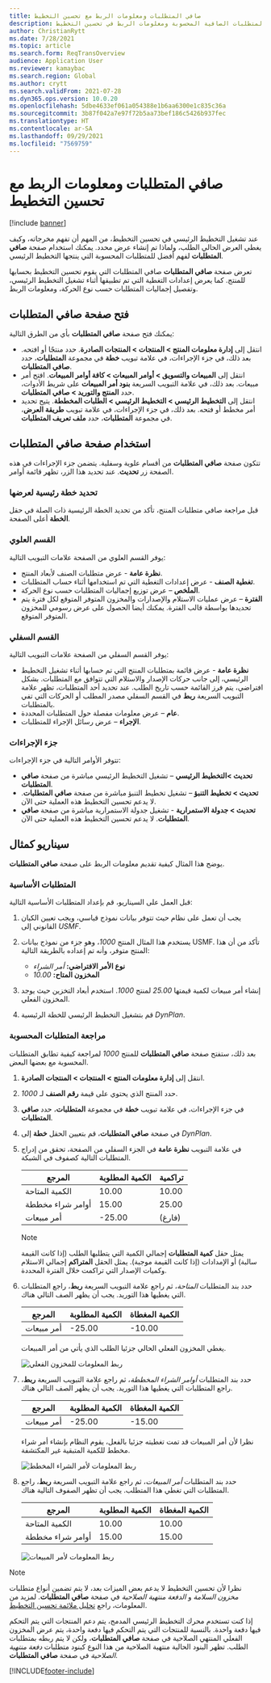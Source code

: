 ```yaml
---
title: صافي المتطلبات ومعلومات الربط مع تحسين التخطيط
description: يوفر هذا الموضوع معلومات حول المتطلبات الصافية المحسوبة ومعلومات الربط في تحسين التخطيط.
author: ChristianRytt
ms.date: 7/28/2021
ms.topic: article
ms.search.form: ReqTransOverview
audience: Application User
ms.reviewer: kamaybac
ms.search.region: Global
ms.author: crytt
ms.search.validFrom: 2021-07-28
ms.dyn365.ops.version: 10.0.20
ms.openlocfilehash: 5dbe4633ef061a054388e1b6aa6300e1c835c36a
ms.sourcegitcommit: 3b87f042a7e97f72b5aa73bef186c5426b937fec
ms.translationtype: HT
ms.contentlocale: ar-SA
ms.lasthandoff: 09/29/2021
ms.locfileid: "7569759"
---
```

# <a name="net-requirements-and-pegging-information-with-planning-optimization"></a>صافي المتطلبات ومعلومات الربط مع تحسين التخطيط

[!include [banner](../../includes/banner.md)]

عند تشغيل التخطيط الرئيسي في تحسين التخطيط، من المهم أن تفهم مخرجاته، وكيف يغطي العرض الحالي الطلب، ولماذا تم إنشاء عرض محدد. يمكنك استخدام صفحة **صافي المتطلبات** لفهم أفضل للمتطلبات المحسوبة التي ينتجها التخطيط الرئيسي.

تعرض صفحة **صافي المتطلبات** صافي المتطلبات التي يقوم تحسين التخطيط بحسابها للمنتج. كما يعرض إعدادات التغطية التي تم تطبيقها أثناء تشغيل التخطيط الرئيسي، وتفصيل إجماليات المتطلبات حسب نوع الحركة، ومعلومات الربط.

## <a name="open-the-net-requirements-page"></a>فتح صفحة صافي المتطلبات

يمكنك فتح صفحة **صافي المتطلبات** بأي من الطرق التالية:

- انتقل إلى **إدارة معلومات المنتج‬ \> المنتجات \> المنتجات الصادرة**. حدد منتجًا أو افتحه. بعد ذلك، في جزء الإجراءات، في علامة تبويب **خطة** في مجموعة **المتطلبات‬**، حدد **صافي المتطلبات**.
- انتقل إلى **المبيعات والتسويق \> أوامر المبيعات \> كافة أوامر المبيعات‬**. افتح أمر مبيعات. بعد ذلك، في علامة التبويب السريعة **بنود أمر المبيعات** على شريط الأدوات، حدد **المنتج والتوريد \> صافي المتطلبات**.
- انتقل إلى **التخطيط الرئيسي \> التخطيط الرئيسي \> الطلبات المخططة**. يتيح تحديد أمر مخطط أو فتحه. بعد ذلك، في جزء الإجراءات، في علامة تبويب **طريقة العرض**، في مجموعة **المتطلبات‬**، حدد **ملف تعريف المتطلبات**.

## <a name="use-the-net-requirements-page"></a>استخدام صفحة صافي المتطلبات

تتكون صفحة **صافي المتطلبات** من أقسام علوية وسفلية. يتضمن جزء الإجراءات في هذه الصفحة زر **تحديث**. عند تحديد هذا الزر، تظهر قائمة أوامر.

### <a name="select-a-master-plan-to-view"></a>تحديد خطة رئيسية لعرضها

قبل مراجعة صافي متطلبات المنتج، تأكد من تحديد الخطة الرئيسية ذات الصلة في حقل **الخطة** أعلى الصفحة.

### <a name="upper-section"></a>القسم العلوي

يوفر القسم العلوي من الصفحة علامات التبويب التالية:

- **نظرة عامة** - عرض متطلبات الصنف لأبعاد المنتج.
- **تغطية الصنف** - عرض إعدادات التغطية التي تم استخدامها أثناء حساب المتطلبات.
- **الملخص** – عرض توزيع إجماليات المتطلبات حسب نوع الحركة.
- **الفترة** – عرض عمليات الاستلام والإصدارات والمخزون المتوفر المتوقع لكل فترة يتم تحديدها بواسطة قالب الفترة. يمكنك أيضا الحصول على عرض رسومي للمخزون المتوفر المتوقع.

### <a name="lower-section"></a>القسم السفلي

يوفر القسم السفلي من الصفحة علامات التبويب التالية:

- **نظرة عامة** - عرض قائمة بمتطلبات المنتج التي تم حسابها أثناء تشغيل التخطيط الرئيسي، إلى جانب حركات الإصدار والاستلام التي تتوافق مع المتطلبات. بشكل افتراضي، يتم فرز القائمة حسب تاريخ الطلب. عند تحديد أحد المتطلبات، تظهر علامة التبويب السريعة **ربط** في القسم السفلي مصدر المطلب أو الحركات التي تفي بالمتطلبات.
- **عام** – عرض معلومات مفصلة حول المتطلبات المحددة.
- **الإجراء** – عرض رسائل الإجراء للمتطلبات.

### <a name="the-action-pane"></a>جزء الإجراءات

تتوفر الأوامر التالية في جزء الإجراءات:

- **تحديث \>التخطيط الرئيسي** – تشغيل التخطيط الرئيسي مباشرة من صفحة **صافي المتطلبات**.
- **تحديث \> تخطيط التنبؤ** – تشغيل تخطيط التنبؤ مباشرة من صفحة **صافي المتطلبات**. لا يدعم تحسين التخطيط هذه العملية حتى الآن.
- **تحديث \> جدولة الاستمرارية** - تشغيل جدولة الاستمرارية مباشرة من صفحة **صافي المتطلبات**. لا يدعم تحسين التخطيط هذه العملية حتى الآن.

## <a name="example-scenario"></a>سيناريو كمثال

يوضح هذا المثال كيفية تقديم معلومات الربط على صفحة **صافي المتطلبات**.

### <a name="prerequisites"></a>المتطلبات الأساسية

قبل العمل على السيناريو، قم بإعداد المتطلبات الأساسية التالية:

1. يجب أن تعمل على نظام حيث تتوفر بيانات نموذج قياسي، ويجب تعيين الكيان القانوني إلى *USMF*.
2. يستخدم هذا المثال المنتج *1000*، وهو جزء من نموذج بيانات USMF. تأكد من أن هذا المنتج متوفر، وأنه تم إعداده بالطريقة التالية:

    - **نوع الأمر الافتراضي:** *أمر الشراء*
    - **المخزون المتاح:** *10.00*

3. إنشاء أمر مبيعات لكمية قيمتها *25.00* لمنتج *1000*. استخدم أبعاد التخزين حيث يوجد المخزون الفعلي.
4. قم بتشغيل التخطيط الرئيسي للخطة الرئيسية *DynPlan*.

### <a name="review-the-calculated-requirements"></a>مراجعة المتطلبات المحسوبة

بعد ذلك، ستفتح صفحة **صافي المتطلبات** للمنتج *1000* لمراجعة كيفية تطابق المتطلبات المحسوبة مع بعضها البعض.

1. انتقل إلى **إدارة معلومات المنتج‬ \> المنتجات \> المنتجات الصادرة**.
1. حدد المنتج الذي يحتوي على قيمة **رقم الصنف** لـ *1000*.
1. في جزء الإجراءات، في علامة تبويب **خطة** في مجموعة **المتطلبات‬**، حدد **صافي المتطلبات**.
1. في صفحة **صافي المتطلبات**، قم بتعيين الحقل **خطة** إلى *DynPlan*.
1. في علامة التبويب **نظرة عامة** في الجزء السفلي من الصفحة، تحقق من إدراج المتطلبات التالية كصفوف في الشبكة.

    | المرجع | الكمية المطلوبة | تراكمية |
    |---|---|---|
    | الكمية المتاحة | 10.00 | 10.00 |
    | أوامر شراء مخططة | 15.00 | 25.00 |
    | أمر مبيعات | -25.00 | (فارغ) |

    > [!NOTE]
    > يمثل حقل **كمية المتطلبات** إجمالي الكمية التي يتطلبها الطلب (إذا كانت القيمة سالبة) أو الإمدادات (إذا كانت القيمة موجبة). يمثل الحقل **المتراكم** إجمالي الاستلام وكميات الإصدار التي تراكمت خلال الفترة المحددة.

1. حدد بند المتطلبات *المتاحة*، ثم راجع علامة التبويب السريعة **ربط**، راجع المتطلبات التي يغطيها هذا التوريد. يجب أن يظهر الصف التالي هناك.

    | المرجع | الكمية المطلوبة | الكمية المغطاة |
    |---|---|---|
    | أمر مبيعات | -25.00 | -10.00 |

    يغطي المخزون الفعلي الحالي جزئيا الطلب الذي يأتي من أمر المبيعات.

    ![ربط المعلومات للمخزون الفعلي](media/pegging-on-hand.png "ربط المعلومات للمخزون الفعلي")

1. حدد بند المتطلبات *أوامر الشراء المخططة*، ثم راجع علامة التبويب السريعة **ربط**، راجع المتطلبات التي يغطيها هذا التوريد. يجب أن يظهر الصف التالي هناك.

    | المرجع | الكمية المطلوبة | الكمية المغطاة |
    |---|---|---|
    | أمر مبيعات | -25.00 | -15.00 |

    نظرا لأن أمر المبيعات قد تمت تغطيته جزئيا بالفعل، يقوم النظام بإنشاء أمر شراء مخطط للكمية المتبقية غير المكتشفة.

    ![ربط المعلومات لأمر الشراء المخطط](media/pegging-planned-purchase-order.png "ربط المعلومات لأمر الشراء المخطط")

1. حدد بند المتطلبات *أمر المبيعات*، ثم راجع علامة التبويب السريعة **ربط**، راجع المتطلبات التي تغطي هذا المتطلب. يجب أن تظهر الصفوف التالية هناك.

    | المرجع | الكمية المطلوبة | الكمية المغطاة |
    |---|---|---|
    | الكمية المتاحة | 10.00 | 10.00 |
    | أوامر شراء مخططة | 15.00 | 15.00 |

    ![ربط المعلومات لأمر المبيعات](media/pegging-planned-purchase-order.png "ربط المعلومات لأمر المبيعات")

> [!NOTE]
> نظرا لأن تحسين التخطيط لا يدعم بعض الميزات بعد، لا يتم تضمين أنواع متطلبات *مخزون السلامة* و *الدفعة منتهية الصلاحية* في صفحة **صافي المتطلبات**. لمزيد من المعلومات، راجع [تحليل ملائمة تحسين التخطيط](planning-optimization-fit-analysis.md).
>
> إذا كنت تستخدم محرك التخطيط الرئيسي المدمج، يتم دعم المنتجات التي يتم التحكم فيها دفعة واحدة. بالنسبة للمنتجات التي يتم التحكم فيها دفعة واحدة، يتم عرض المخزون الفعلي المنتهي الصلاحية في صفحة **صافي المتطلبات**، ولكن لا يتم ربطه بمتطلبات الطلب. تظهر البنود الحالية منتهية الصلاحية من هذا النوع كبنود متطلبات *دفعة منتهية الصلاحية* في صفحة **صافي المتطلبات**.

[!INCLUDE[footer-include](../../../includes/footer-banner.md)]
